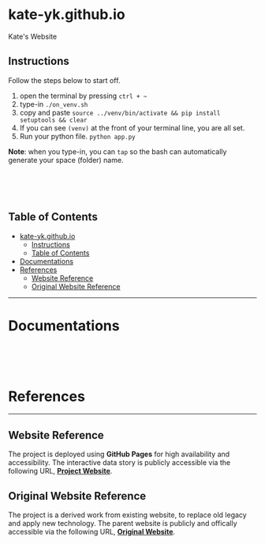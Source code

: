 <!-- 
 @requires
 1. VSCode extension: Markdown Preview Enhanced
 2. Shortcut: 'Ctrl/Command' + 'Shift' + 'V'
 3. Split: Drag to right (->)

 @requires
 1. VSCode extension: Markdown All in One
 2. `File` > `Preferences` > `Keyboard Shortcuts`
 3. toggle code span > `Ctrl + '`
 4. toggle code block > `Ctrl + Shift + '`

 @usage
 1. End of Proof (Q.E.D.): <div style="text-align: right;">&#11035;</div>
 2. End of Each Section: 

     <br /><br /><br />

     ---



     <p align="right">(<a href="#readme-top">back to top</a>)</p>
     

 3. ![image_title_](images/imagefile.png)
 4. [url_title](URL)
 -->
<!-- Anchor Tag (Object) for "back to top" -->
<a id="readme-top"></a>

# kate-yk.github.io
Kate's Website


## Instructions
Follow the steps below to start off.
1. open the terminal by pressing `ctrl + ~`
2. type-in `./on_venv.sh`
3. copy and paste `source ../venv/bin/activate && pip install setuptools && clear`
4. If you can see `(venv)` at the front of your terminal line, you are all set.
5. Run your python file. `python app.py`

**Note**: when you type-in, you can `tap` so the bash can automatically generate your space (folder) name.





<br /><br /><br />





## Table of Contents
- [kate-yk.github.io](#kate-ykgithubio)
  - [Instructions](#instructions)
  - [Table of Contents](#table-of-contents)
- [Documentations](#documentations)
- [References](#references)
  - [Website Reference](#website-reference)
  - [Original Website Reference](#original-website-reference)



---

# Documentations







<br /><br /><br />
# References
---

## Website Reference
The project is deployed using **GitHub Pages** for high availability and accessibility. The interactive data story is publicly accessible via the following URL, **[Project Website](https://kate-yk.github.io/gyco/index.html)**.

## Original Website Reference
The project is a derived work from existing website, to replace old legacy and apply new technology. The parent website is publicly and offically accessible via the following URL, **[Original Website](https://gyco-opus.org/)**.